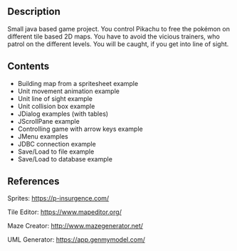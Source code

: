 Description
---------------------------------------------

Small java based game project. You control Pikachu to free the pokémon on different tile based 2D maps.
You have to avoid the vicious trainers, who patrol on the different levels. You will be caught, if you get into line of sight.


Contents
---------------------------------------------
- Building map from a spritesheet example
- Unit movement animation example
- Unit line of sight example
- Unit collision box example
- JDialog examples (with tables)
- JScrollPane example
- Controlling game with arrow keys example
- JMenu examples
- JDBC connection example
- Save/Load to file example
- Save/Load to database example

References
---------------------------------------------
Sprites: https://p-insurgence.com/

Tile Editor: https://www.mapeditor.org/

Maze Creator: http://www.mazegenerator.net/

UML Generator: https://app.genmymodel.com/


